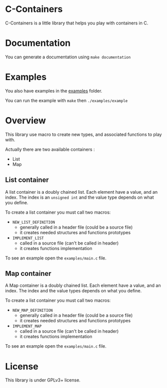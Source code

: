 C-Containers
============

C-Containers is a little library that helps you play with containers in C.

Documentation
=============

You can generate a documentation using `make documentation`

Examples
========

You also have examples in the [examples](examples/) folder.

You can run the example with `make` then `./examples/example`

Overview
========
This library use macro to create new types, and associated functions to play with.

Actually there are two available containers :
- List
- Map

List container
--------------
A list container is a doubly chained list. Each element have a value, and an index.
The index is an `unsigned int` and the value type depends on what you define.

To create a list container you must call two macros:
- `NEW_LIST_DEFINITION`
	- generally called in a header file (could be a source file)
	- it creates needed structures and functions prototypes
- `IMPLEMENT_LIST`
	- called in a source file (can't be called in header)
	- it creates functions implementation

To see an example open the `examples/main.c` file.

Map container
--------------
A Map container is a doubly chained list. Each element have a value, and an index.
The index and the value types depends on what you define.

To create a list container you must call two macros:
- `NEW_MAP_DEFINITION`
	- generally called in a header file (could be a source file)
	- it creates needed structures and functions prototypes
- `IMPLEMENT_MAP`
	- called in a source file (can't be called in header)
	- it creates functions implementation

To see an example open the `examples/main.c` file.


License
=======
This library is under GPLv3+ license.
